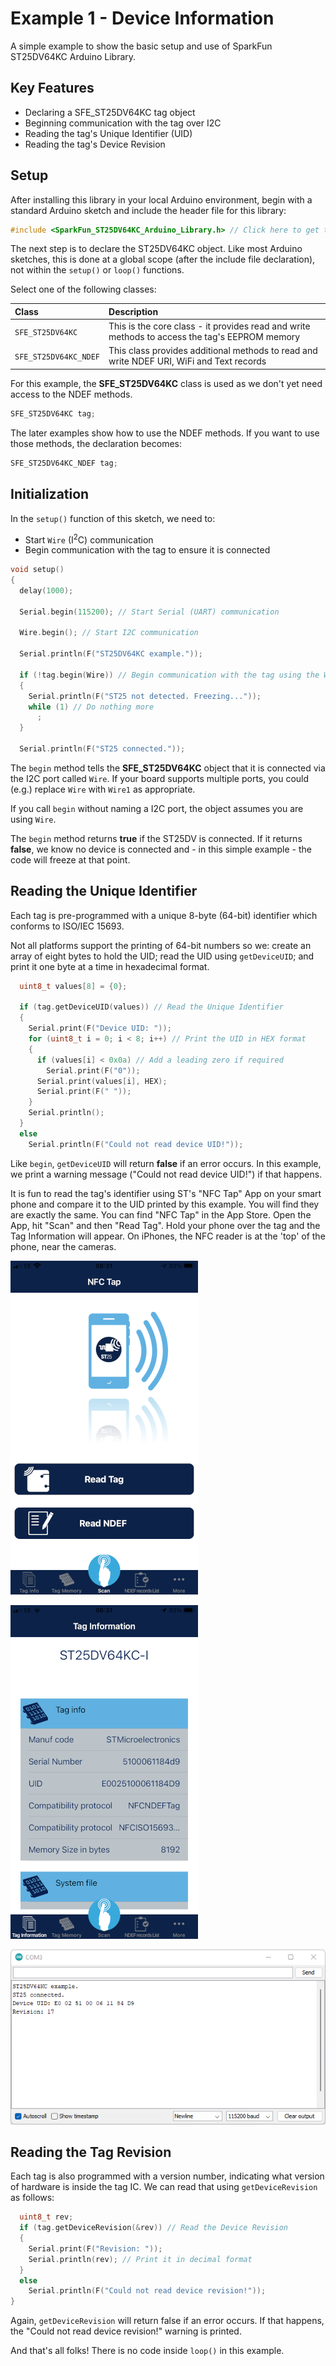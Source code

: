 # Example 1 - Device Information

A simple example to show the basic setup and use of SparkFun ST25DV64KC Arduino Library.

## Key Features

- Declaring a SFE_ST25DV64KC tag object
- Beginning communication with the tag over I2C
- Reading the tag's Unique Identifier (UID)
- Reading the tag's Device Revision

## Setup

After installing this library in your local Arduino environment, begin with a standard Arduino sketch and include the header file for this library:

```C++
#include <SparkFun_ST25DV64KC_Arduino_Library.h> // Click here to get the library:  http://librarymanager/All#SparkFun_ST25DV64KC
```

The next step is to declare the ST25DV64KC object. Like most Arduino sketches, this is done at a global scope (after the include file declaration), not within the ```setup()``` or ```loop()``` functions. 

Select one of the following classes:

| Class | Description |
| :--- | :--- |
| `SFE_ST25DV64KC` | This is the core class - it provides read and write methods to access the tag's EEPROM memory |
| `SFE_ST25DV64KC_NDEF` | This class provides additional methods to read and write NDEF URI, WiFi and Text records |

For this example, the **SFE_ST25DV64KC** class is used as we don't yet need access to the NDEF methods.

```C++
SFE_ST25DV64KC tag;
```

The later examples show how to use the NDEF methods. If you want to use those methods, the declaration becomes:

```C++
SFE_ST25DV64KC_NDEF tag;
```

## Initialization

In the ```setup()``` function of this sketch, we need to:

- Start ```Wire``` (I<sup>2</sup>C) communication
- Begin communication with the tag to ensure it is connected

```C++
void setup()
{
  delay(1000);

  Serial.begin(115200); // Start Serial (UART) communication

  Wire.begin(); // Start I2C communication

  Serial.println(F("ST25DV64KC example."));

  if (!tag.begin(Wire)) // Begin communication with the tag using the Wire port
  {
    Serial.println(F("ST25 not detected. Freezing..."));
    while (1) // Do nothing more
      ;
  }

  Serial.println(F("ST25 connected."));
```

The ```begin``` method tells the **SFE_ST25DV64KC** object that it is connected via the I2C port called ```Wire```.
If your board supports multiple ports, you could (e.g.) replace ```Wire``` with ```Wire1``` as appropriate.

If you call ```begin``` without naming a I2C port, the object assumes you are using ```Wire```.

The ```begin``` method returns **true** if the ST25DV is connected. If it returns **false**, we know no device is connected and - in this simple example - the code will freeze at that point.

## Reading the Unique Identifier

Each tag is pre-programmed with a unique 8-byte (64-bit) identifier which conforms to ISO/IEC 15693.

Not all platforms support the printing of 64-bit numbers so we: create an array of eight bytes to hold the UID; read the UID using ```getDeviceUID```; and print it one byte at a time in hexadecimal format.

```C++
  uint8_t values[8] = {0};

  if (tag.getDeviceUID(values)) // Read the Unique Identifier
  {
    Serial.print(F("Device UID: "));
    for (uint8_t i = 0; i < 8; i++) // Print the UID in HEX format
    {
      if (values[i] < 0x0a) // Add a leading zero if required
        Serial.print(F("0"));
      Serial.print(values[i], HEX);
      Serial.print(F(" "));
    }
    Serial.println();
  }
  else
    Serial.println(F("Could not read device UID!"));
```

Like ```begin```, ```getDeviceUID``` will return **false** if an error occurs. In this example, we print a warning message ("Could not read device UID!") if that happens.

It is fun to read the tag's identifier using ST's "NFC Tap" App on your smart phone and compare it to the UID printed by this example. You will find they are exactly the same.
You can find "NFC Tap" in the App Store. Open the App, hit "Scan" and then "Read Tag". Hold your phone over the tag and the Tag Information will appear. On iPhones, the NFC reader is
at the 'top' of the phone, near the cameras.

![ST NFC Tag - Scan - Read Tag](img/ex_01_NFC_Tag_Scan.PNG "ST NFC Tag - Scan - Read Tag")

![ST NFC Tag - Scan - Tag Information](img/ex_01_NFC_Tag_Device_Info.PNG "ST NFC Tag - Scan - Tag Information")

![Arduino IDE - Serial Monitor - Example 1](img/ex_01_Serial_Monitor.png "Arduino IDE - Serial Monitor - Example 1")

## Reading the Tag Revision

Each tag is also programmed with a version number, indicating what version of hardware is inside the tag IC. We can read that using ```getDeviceRevision``` as follows:

```C++
  uint8_t rev;
  if (tag.getDeviceRevision(&rev)) // Read the Device Revision
  {
    Serial.print(F("Revision: "));
    Serial.println(rev); // Print it in decimal format
  }
  else
    Serial.println(F("Could not read device revision!"));
}
```

Again, ```getDeviceRevision``` will return false if an error occurs. If that happens, the "Could not read device revision!" warning is printed.

And that's all folks! There is no code inside ```loop()``` in this example.



